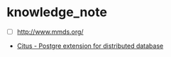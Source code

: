 # knowledge_note

+ [ ] http://www.mmds.org/
+ [Citus - Postgre extension for distributed database](https://github.com/citusdata/citus)
